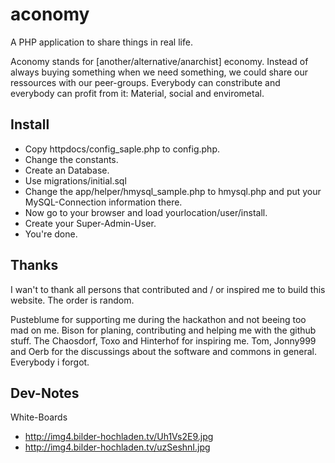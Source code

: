 # aconomy #

A PHP application to share things in real life.

Aconomy stands for [another/alternative/anarchist] economy. Instead of always buying something when we need something,
we could share our ressources with our peer-groups. Everybody can constribute and everybody can profit from it:
Material, social and envirometal.

## Install ##

* Copy httpdocs/config_saple.php to config.php.
* Change the constants.
* Create an Database.
* Use migrations/initial.sql
* Change the app/helper/hmysql_sample.php to hmysql.php and put your MySQL-Connection information there.
* Now go to your browser and load yourlocation/user/install.
* Create your Super-Admin-User.
* You're done.

## Thanks ##

I wan't to thank all persons that contributed and / or inspired me to build this website.
The order is random.

Pusteblume for supporting me during the hackathon and not beeing too mad on me.
Bison for planing, contributing and helping me with the github stuff.
The Chaosdorf, Toxo and Hinterhof for inspiring me.
Tom, Jonny999 and Oerb for the discussings about the software and commons in general.
Everybody i forgot.

## Dev-Notes ##

White-Boards
* http://img4.bilder-hochladen.tv/Uh1Vs2E9.jpg
* http://img4.bilder-hochladen.tv/uzSeshnI.jpg
